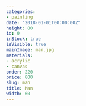 ```yaml
---
categories:
- painting
date: "2018-01-01T00:00:00Z"
height: 80
id: 0
inStock: true
isVisible: true
mainImage: man.jpg
materials:
- acrylic
- canvas
order: 220
price: 800
slug: man
title: Man
width: 60
---
```


